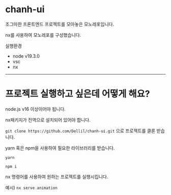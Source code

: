 # chanh-ui

조그마한 프론트엔드 프로젝트를 모아놓은 모노레포입니다.

nx를 사용하여 모노레포를 구성했습니다.

실행환경

- node v19.3.0
- vsc
- nx

---

# 프로젝트 실행하고 싶은데 어떻게 해요?

node.js v16 이상이어야 됩니다.

nx패키지가 전역으로 설치되어 있어야 합니다.

`git clone https://github.com/Dellil/chanh-ui.git` 으로 프로젝트를 클론 받습니다.

yarn 혹은 npm을 사용하여 필요한 라이브러리를 받습니다.

`yarn`

`npm i`

nx 명령어를 사용하여 원하는 프로젝트를 실행시킵니다.

예시) `nx serve animation`
